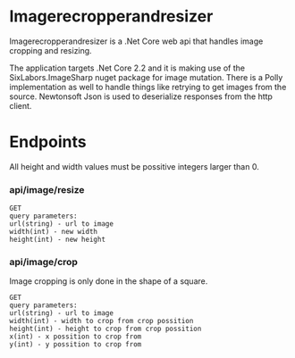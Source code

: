 # Imagerecropperandresizer

Imagerecropperandresizer is a .Net Core web api that handles image cropping and resizing.

The application targets .Net Core 2.2 and it is making use of the SixLabors.ImageSharp nuget package for image mutation.
There is a Polly implementation as well to handle things like retrying to get images from the source.
Newtonsoft Json is used to deserialize responses from the http client.


# Endpoints
All height and width values must be possitive integers larger than 0.

### api/image/resize
```
GET
query parameters: 
url(string) - url to image
width(int) - new width
height(int) - new height
```
### api/image/crop
Image cropping is only done in the shape of a square.
```
GET
query parameters: 
url(string) - url to image
width(int) - width to crop from crop possition
height(int) - height to crop from crop possition
x(int) - x possition to crop from
y(int) - y possition to crop from
```
